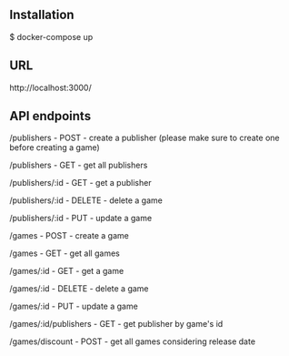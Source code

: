 ## Installation

$ docker-compose up


## URL

http://localhost:3000/


## API endpoints

/publishers - POST - create a publisher (please make sure to create one before creating a game)

/publishers - GET - get all publishers 

/publishers/:id - GET - get a publisher 

/publishers/:id - DELETE - delete a game

/publishers/:id - PUT - update a game


/games - POST - create a game

/games - GET - get all games 

/games/:id - GET - get a game

/games/:id - DELETE - delete a game

/games/:id - PUT - update a game


/games/:id/publishers - GET - get publisher by game's id

/games/discount - POST - get all games considering release date
